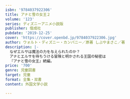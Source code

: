 ```yaml
---
isbn: '9784037922306'
title: アナと雪の女王２
volume: '123'
series: ディズニーアニメ小説版
publisher: 偕成社
pubdate: '2019-12-25'
cover: 'https://cover.openbd.jp/9784037922306.jpg'
author: ウォルト・ディズニー・カンパニー／原著 しぶやまさこ／著
description: |-
  なぜエルサは魔法の力を与えられたのか？
  アナとエルサを待ちうける冒険と明かされる王国の秘密は
  『アナと雪の女王』続編。
price: '700'
genre: 児童図書
target: 児童
format: 全集・双書
content: 外国文学小説

---
```

